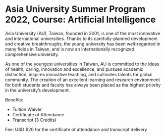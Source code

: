 # Asia University Summer Program 2022, Course: Artificial Intelligence 
Asia University (AU), Taiwan, founded in 2001, is one of the most innovative and international universities. Thanks to its carefully-planned development and creative breakthroughs, the young university has been well-regarded in many fields in Taiwan, and is now an internationally recognized comprehensive university.


As one of the youngest universities in Taiwan, AU is committed to the ideas of health, caring, innovation and excellence, and pursues academic distinction, inspires innovative teaching, and cultivates talents for global community. The creation of an excellent learning and research environment for both students and faculty has always been placed as the highest priority in the university’s development.

Benefits:
* Tuition Waiver
* Certificate of Attendance
* Transcript (3 Credits)

Fee:
USD $20 for the certificate of attendance and transcript delivery
